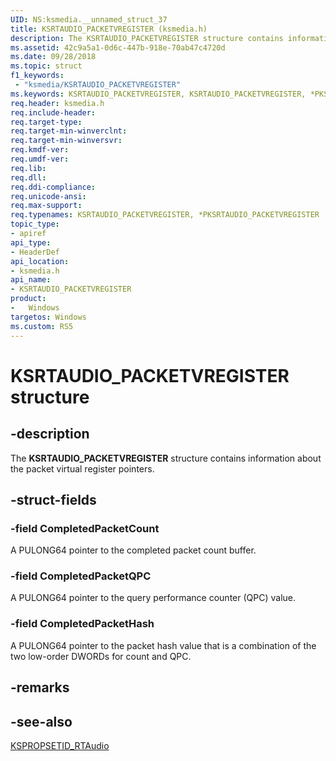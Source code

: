 ```yaml
---
UID: NS:ksmedia.__unnamed_struct_37
title: KSRTAUDIO_PACKETVREGISTER (ksmedia.h)
description: The KSRTAUDIO_PACKETVREGISTER structure contains information about the packet virtual register pointers.
ms.assetid: 42c9a5a1-0d6c-447b-918e-70ab47c4720d
ms.date: 09/28/2018
ms.topic: struct
f1_keywords:
 - "ksmedia/KSRTAUDIO_PACKETVREGISTER"
ms.keywords: KSRTAUDIO_PACKETVREGISTER, KSRTAUDIO_PACKETVREGISTER, *PKSRTAUDIO_PACKETVREGISTER, 
req.header: ksmedia.h
req.include-header:
req.target-type:
req.target-min-winverclnt:
req.target-min-winversvr:
req.kmdf-ver:
req.umdf-ver:
req.lib:
req.dll:
req.ddi-compliance:
req.unicode-ansi:
req.max-support:
req.typenames: KSRTAUDIO_PACKETVREGISTER, *PKSRTAUDIO_PACKETVREGISTER
topic_type: 
- apiref
api_type: 
- HeaderDef
api_location: 
- ksmedia.h
api_name: 
- KSRTAUDIO_PACKETVREGISTER
product:
-   Windows
targetos: Windows
ms.custom: RS5
---
```


# KSRTAUDIO_PACKETVREGISTER structure

## -description

The **KSRTAUDIO_PACKETVREGISTER** structure contains information about the packet virtual register pointers.

## -struct-fields

### -field CompletedPacketCount

A PULONG64 pointer to the completed packet count buffer.
 
### -field CompletedPacketQPC

A PULONG64 pointer to the query performance counter (QPC) value.
 
### -field CompletedPacketHash
 
A PULONG64 pointer to the packet hash value that is a combination of the two low-order DWORDs for count and QPC.

## -remarks

## -see-also

[KSPROPSETID_RTAudio](https://docs.microsoft.com/windows-hardware/drivers/audio/kspropsetid-rtaudio)
